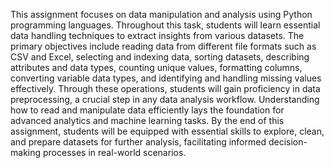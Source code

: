 This assignment focuses on data manipulation and analysis using Python programming languages. 
Throughout this task, students will learn essential data handling techniques to extract insights from various datasets. 
The primary objectives include reading data from different file formats such as CSV and Excel, selecting and indexing data, sorting datasets, describing attributes and data types, counting unique values, formatting columns, converting variable data types, and identifying and handling missing values effectively.
Through these operations, students will gain proficiency in data preprocessing, a crucial step in any data analysis workflow. 
Understanding how to read and manipulate data efficiently lays the foundation for advanced analytics and machine learning tasks. 
By the end of this assignment, students will be equipped with essential skills to explore, clean, and prepare datasets for further analysis, facilitating informed decision-making processes in real-world scenarios.
